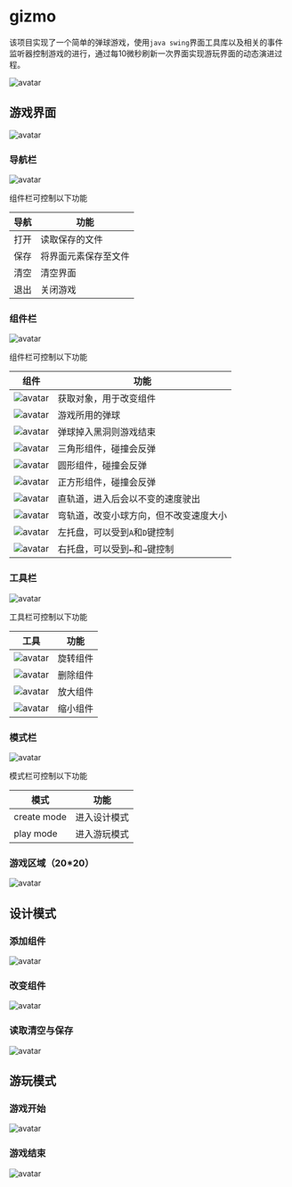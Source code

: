 # gizmo

该项目实现了一个简单的弹球游戏，使用`java swing`界面工具库以及相关的事件监听器控制游戏的进行，通过每10微秒刷新一次界面实现游玩界面的动态演进过程。

![avatar](./untitled/src/logo.JPG)

## 游戏界面

![avatar](./untitled/img/panel.JPG)

### 导航栏

![avatar](./untitled/img/guide.JPG)

组件栏可控制以下功能

|  导航   | 功能  |
|  ----  | ----  |
| 打开  | 读取保存的文件 |
| 保存  | 将界面元素保存至文件 |
| 清空  | 清空界面 |
| 退出  | 关闭游戏 |

### 组件栏

![avatar](./untitled/img/component.JPG)

组件栏可控制以下功能

|  组件   | 功能  |
|  ----  | ----  |
| ![avatar](./untitled/src/hand.JPG)  | 获取对象，用于改变组件 |
| ![avatar](./untitled/src/ball.JPG)  | 游戏所用的弹球 |
| ![avatar](./untitled/src/hole.jpg)  | 弹球掉入黑洞则游戏结束 |
| ![avatar](./untitled/src/triangle.JPG)  | 三角形组件，碰撞会反弹 |
| ![avatar](./untitled/src/diamond.JPG)  | 圆形组件，碰撞会反弹 |
| ![avatar](./untitled/src/cube.JPG)  | 正方形组件，碰撞会反弹 |
| ![avatar](./untitled/src/straight.JPG)  | 直轨道，进入后会以不变的速度驶出 |
| ![avatar](./untitled/src/bend.JPG)  | 弯轨道，改变小球方向，但不改变速度大小 |
| ![avatar](./untitled/src/left.JPG)  | 左托盘，可以受到`A`和`D`键控制 |
| ![avatar](./untitled/src/right.JPG)  | 右托盘，可以受到`←`和`→`键控制 |

### 工具栏

![avatar](./untitled/img/tool.JPG)

工具栏可控制以下功能

|  工具   | 功能  |
|  ----  | ----  |
| ![avatar](./untitled/src/spin.JPG)  | 旋转组件 |
| ![avatar](./untitled/src/delete.JPG)  | 删除组件 |
| ![avatar](./untitled/src/add.JPG)  | 放大组件 |
| ![avatar](./untitled/src/remove.JPG)  | 缩小组件 |

### 模式栏

![avatar](./untitled/img/model.JPG)

模式栏可控制以下功能

|  模式   | 功能  |
|  ----  | ----  |
| create mode  | 进入设计模式 |
| play mode  | 进入游玩模式 |

### 游戏区域（20*20）

![avatar](./untitled/img/area.JPG)

## 设计模式

### 添加组件

![avatar](./untitled/img/add%2000_00_00-00_00_30.gif)

### 改变组件

![avatar](./untitled/img/change%2000_00_00-00_00_30.gif)

### 读取清空与保存

![avatar](./untitled/img/file%2000_00_00-00_00_30.gif)

## 游玩模式

### 游戏开始

![avatar](./untitled/img/start%2000_00_00-00_00_30.gif)

### 游戏结束

![avatar](./untitled/img/end%2000_00_00-00_00_30.gif)
